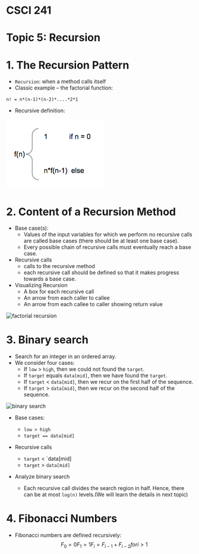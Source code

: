 <script
  src="https://cdn.mathjax.org/mathjax/latest/MathJax.js?config=TeX-AMS-MML_HTMLorMML"
  type="text/javascript">
</script>


# CSCI 241
# Topic 5: Recursion

# 1. The Recursion Pattern
+ `Recursion`: when a method calls itself
+ Classic example – the factorial function:

~~~~
n! = n*(n-1)*(n-2)*....*2*1
~~~~

+ Recursive definition:

![fact1](../Resources/fact1.png)

# 2. Content of a Recursion Method

+ Base case(s):
  - Values of the input variables for which we perform no recursive calls are called base cases (there should be at least one base case).
  - Every possible chain of recursive calls must eventually reach a base case.
+ Recursive calls
  - calls to the recursive method
  - each recursive call should be defined so that it makes progress towards a base case.
+ Visualizing Recursion
  - A box for each recursive call
  - An arrow from each caller to callee
  - An arrow from each callee to caller showing return value
  
![factorial recursion](https://bigaidream.gitbooks.io/subsets-of-algorithms/content/basic_algo/recursion/etc/factorial_flowchart.PNG)

# 3. Binary search
+ Search for an integer in an ordered array.
+ We consider four cases:
  - If `low` > `high`, then we could not found the `target`.
  - If `target` equals `data[mid]`, then we have found the `target`.
  - If `target` < `data[mid]`, then we recur on the first half of the sequence.
  - If `target` > `data[mid]`, then we recur on the second half of the sequence.

![binary search](https://miro.medium.com/max/898/1*0OJ3eF9eO3FlPl5A_RtCSw.png)

+ Base cases:
  - `low > high`
  - `target == data[mid]`
+ Recursive calls
  - `target` < `data[mid]
  - `target` > `data[mid]`

+ Analyze binary search
  - Each recursive call divides the search region  in half. Hence, there can be at most `log(n)` levels.(We will learn the details in next topic)

# 4. Fibonacci Numbers
+ Fibonacci numbers are defined recursively:
$$
F_0 = 0
F_1 = 1
F_i = F_{i-1} + F_{i-2} for i>1
$$

